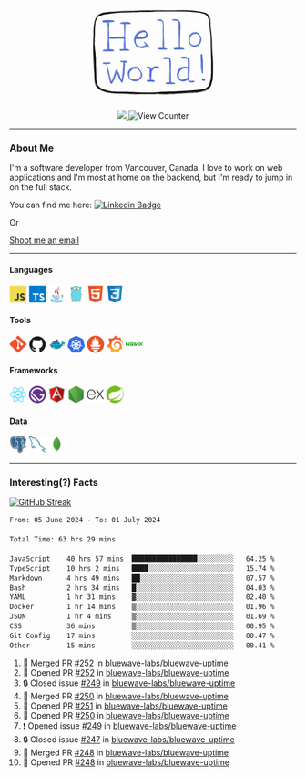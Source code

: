 <div align="center">
    <img src="./img/hello_world.webp" height="200px" width="">
    <div>
        <a href="https://www.linkedin.com/in/ajhollid">
            <img src="https://img.shields.io/badge/LinkedIn-blue"/>
        </a>
        <img src="https://komarev.com/ghpvc/?username=ajhollid&color=yellow" alt="View Counter">
    </div>
</div>

---

### About Me

I'm a software developer from Vancouver, Canada. I love to work on web applications and I'm most at home on the backend, but I'm ready to jump in on the full stack.

You can find me here: [![Linkedin Badge](https://img.shields.io/badge/-ajhollid-blue?style=flat&logo=Linkedin&logoColor=white)](https://www.linkedin.com/in/ajhollid)

Or

[Shoot me an email](mailto:ajhollid@gmail.com)

---

#### Languages

<div>
    <img src="./img/devicons/javascript-original.svg" width=30 height=30 alt="JavaScript">
    <img src="/img/devicons/typescript-original.svg" width=30 height=30 alt="TypeScript">
    <img src="./img/devicons/java-original.svg" width=30 height=30 alt="Java">
    <img src="./img/devicons/go-original.svg" width=30 height=30 alt="Golang">
    <img src="./img/devicons/html5-original.svg" width=30 height=30 alt="HTML 5">
    <img src="./img/devicons/css3-original.svg" width=30 height=30 alt="CSS 3">
</div>

#### Tools

<div>
    <img src="./img/devicons/git-original.svg" width=30 height=30 alt="Git">
    <img src="./img/devicons/github-original.svg" width=30 height=30 alt="Github">
    <img src="./img/devicons/docker-original.svg" width=30 
    height=30 alt="Docker">
    <img src="./img/devicons/kubernetes-original.svg" width=30 height=30 alt="K8">
    <img src="./img/devicons/prometheus-original.svg" width=30 height=30 alt="Prometheus">
    <img src="./img/devicons/grafana-original.svg" width=30 height=30 alt="Grafana">
    <img src="./img/devicons/nginx-original.svg" width=30 height=30 alt="Nginx">
</div>

#### Frameworks

<div>
    <img src="./img/devicons/react-original.svg" width=30 height=30 alt="React">
    <img src="./img/devicons/gatsby-original.svg" width=30 height=30 alt="Gatsby">
    <img src="./img/devicons/angularjs-original.svg" width=30 height=30 alt="AngularJS">
    <img src="./img/devicons/nodejs-original.svg" width=30 height=30 alt="NodeJS">
    <img src="./img/devicons/express-original.svg" width=30 height=30 alt="Express">
    <img src="./img/devicons/spring-original.svg" width=30 height=30 alt="Spring">
</div>

#### Data

<div>
    <img src="./img/devicons/postgresql-original.svg" width=30 height=30 alt="Postgresql">
    <img src="./img/devicons/mysql-original.svg" width=30 height=30 alt="Mysql">
    <img src="./img/devicons/mongodb-original.svg" width=30 height=30 alt="MongoDB">
</div>

---

### Interesting(?) Facts

[![GitHub Streak](http://github-readme-streak-stats.herokuapp.com?user=ajhollid)](https://git.io/streak-stats)

 <!--START_SECTION:waka-->

```txt
From: 05 June 2024 - To: 01 July 2024

Total Time: 63 hrs 29 mins

JavaScript    40 hrs 57 mins  ████████████████░░░░░░░░░   64.25 %
TypeScript    10 hrs 2 mins   ████░░░░░░░░░░░░░░░░░░░░░   15.74 %
Markdown      4 hrs 49 mins   ██░░░░░░░░░░░░░░░░░░░░░░░   07.57 %
Bash          2 hrs 34 mins   █░░░░░░░░░░░░░░░░░░░░░░░░   04.03 %
YAML          1 hr 31 mins    ▓░░░░░░░░░░░░░░░░░░░░░░░░   02.40 %
Docker        1 hr 14 mins    ▒░░░░░░░░░░░░░░░░░░░░░░░░   01.96 %
JSON          1 hr 4 mins     ▒░░░░░░░░░░░░░░░░░░░░░░░░   01.69 %
CSS           36 mins         ▒░░░░░░░░░░░░░░░░░░░░░░░░   00.95 %
Git Config    17 mins         ░░░░░░░░░░░░░░░░░░░░░░░░░   00.47 %
Other         15 mins         ░░░░░░░░░░░░░░░░░░░░░░░░░   00.41 %
```

<!--END_SECTION:waka-->


<!--START_SECTION:activity-->
1. 🎉 Merged PR [#252](https://github.com/bluewave-labs/bluewave-uptime/pull/252) in [bluewave-labs/bluewave-uptime](https://github.com/bluewave-labs/bluewave-uptime)
2. 💪 Opened PR [#252](https://github.com/bluewave-labs/bluewave-uptime/pull/252) in [bluewave-labs/bluewave-uptime](https://github.com/bluewave-labs/bluewave-uptime)
3. 🔒 Closed issue [#249](https://github.com/bluewave-labs/bluewave-uptime/issues/249) in [bluewave-labs/bluewave-uptime](https://github.com/bluewave-labs/bluewave-uptime)
4. 🎉 Merged PR [#250](https://github.com/bluewave-labs/bluewave-uptime/pull/250) in [bluewave-labs/bluewave-uptime](https://github.com/bluewave-labs/bluewave-uptime)
5. 💪 Opened PR [#251](https://github.com/bluewave-labs/bluewave-uptime/pull/251) in [bluewave-labs/bluewave-uptime](https://github.com/bluewave-labs/bluewave-uptime)
6. 💪 Opened PR [#250](https://github.com/bluewave-labs/bluewave-uptime/pull/250) in [bluewave-labs/bluewave-uptime](https://github.com/bluewave-labs/bluewave-uptime)
7. ❗ Opened issue [#249](https://github.com/bluewave-labs/bluewave-uptime/issues/249) in [bluewave-labs/bluewave-uptime](https://github.com/bluewave-labs/bluewave-uptime)
8. 🔒 Closed issue [#247](https://github.com/bluewave-labs/bluewave-uptime/issues/247) in [bluewave-labs/bluewave-uptime](https://github.com/bluewave-labs/bluewave-uptime)
9. 🎉 Merged PR [#248](https://github.com/bluewave-labs/bluewave-uptime/pull/248) in [bluewave-labs/bluewave-uptime](https://github.com/bluewave-labs/bluewave-uptime)
10. 💪 Opened PR [#248](https://github.com/bluewave-labs/bluewave-uptime/pull/248) in [bluewave-labs/bluewave-uptime](https://github.com/bluewave-labs/bluewave-uptime)
<!--END_SECTION:activity-->
